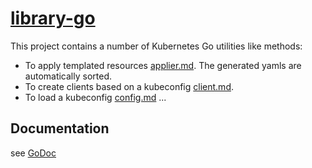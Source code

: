 [comment]: # ( Copyright Contributors to the Open Cluster Management project )

# [library-go](#getting-started)
This project contains a number of Kubernetes Go utilities like methods:

- To apply templated resources [applier.md](./docs/applier.md). The generated yamls are automatically sorted.
- To create clients based on a kubeconfig [client.md](./docs/client.md).
- To load a kubeconfig [config.md](./docs/config.md)
...

## Documentation

see [GoDoc](https://pkg.go.dev/github.com/stolostron/library-go)
